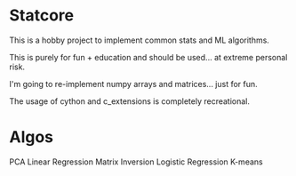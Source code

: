 # Statcore

This is a hobby project to implement common stats and ML algorithms.

This is purely for fun + education and should be used... at extreme personal risk.

I'm going to re-implement numpy arrays and matrices... just for fun.

The usage of cython and c_extensions is completely recreational.



# Algos

PCA
Linear Regression
Matrix Inversion
Logistic Regression
K-means